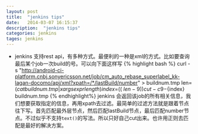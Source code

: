 ```yaml
---
layout: post
title:  "jenkins tips"
date:   2014-03-07 16:15:37
description:  "jenkins tips"
categories: jenkins
tages: jenkins
---
```


+ jenkins 支持rest api，有多种方式。最便利的一种是xml的方式。比如要查询最后某个job一次build的号。可以向下面这样写
{% highlight bash %}
curl -s "http://android-ci-platform.cnbj.sonyericsson.net/job/cm_auto_rebase_superlabel_kk-lagan-docomo/api/xml?xpath=/*/lastBuild/number" > buildnum.tmp
len=$( cat buildnum.tmp | xargs expr length )
index=$(( ${len} - 9 ))
cut -c 9-${index}  buildnum.tmp
{% endhighlight%}
jenkins 会返回该job的所有相关信息，我们想要获取指定的信息，再用xpath去过滤。最简单的过滤方法就是跟着节点往下写。首先匹配最外层节点，然后匹配lastBuild节点，最后匹配number节点。不过似乎不支持`text()`的写法。所以只好自己cut出来。也许用正则去匹配是最好的解决方案。



  
